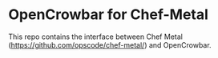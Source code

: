 # OpenCrowbar for Chef-Metal

This repo contains the interface between Chef Metal (https://github.com/opscode/chef-metal/) and OpenCrowbar.

